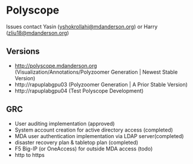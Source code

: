 # Polyscope 

Issues contact Yasin (yshokrollahi@mdanderson.org) or Harry (zliu18@mdanderson.org)

## Versions
- http://polyscope.mdanderson.org (Visualization/Annotations/Polyzoomer Generation | Newest Stable Version)
- http://rapuplabgpu03 (Polyzoomer Generation | A Prior Stable Version) 
- http://rapuplabgpu04 (Test Polyscope Development)

## GRC 
- User auditing implementation (approved)
- System account creation for active directory access (completed)
- MDA user authentication implementation via LDAP server(completed)
- disaster recovery plan & tabletop plan (completed)
- F5 Big-IP (or OneAccess) for outside MDA access (todo)
- http to https
